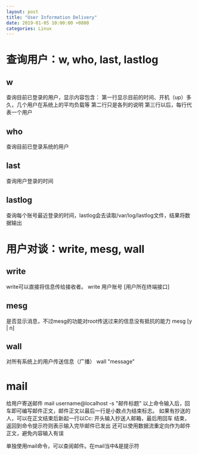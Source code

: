 ```yaml
---
layout: post
title: "User Information Delivery"
date: 2019-01-05 10:00:00 +0800
categories: Linux 
---
```

# 查询用户：w, who, last, lastlog

## w
查询目前已登录的用户，显示内容包含：
第一行显示目前的时间、开机（up）多久，几个用户在系统上的平均负载等
第二行只是各列的说明
第三行以后，每行代表一个用户

## who
查询目前已登录系统的用户

## last
查询用户登录的时间

## lastlog
查询每个账号最近登录的时间，lastlog会去读取/var/log/lastlog文件，结果将数据输出

# 用户对谈：write, mesg, wall

## write
write可以直接将信息传给接收者。
write 用户账号 [用户所在终端接口]

## mesg
是否显示消息，不过mesg的功能对root传送过来的信息没有抵抗的能力
mesg [y | n]

## wall
对所有系统上的用户传送信息（广播）
wall "message"

# mail
给用户寄送邮件
mail username@localhost -s "邮件标题"
以上命令输入后，回车即可编写邮件正文，邮件正文以最后一行是小数点为结束标志。
如果有抄送的人，可以在正文结束后新起一行以Cc: 开头输入抄送人邮箱，最后用回车 结束，返回到命令提示符则表示输入完毕邮件已发出
还可以使用数据流重定向作为邮件正文，避免内容输入有误

单独使用mail命令，可以查阅邮件。在mail当中&是提示符

